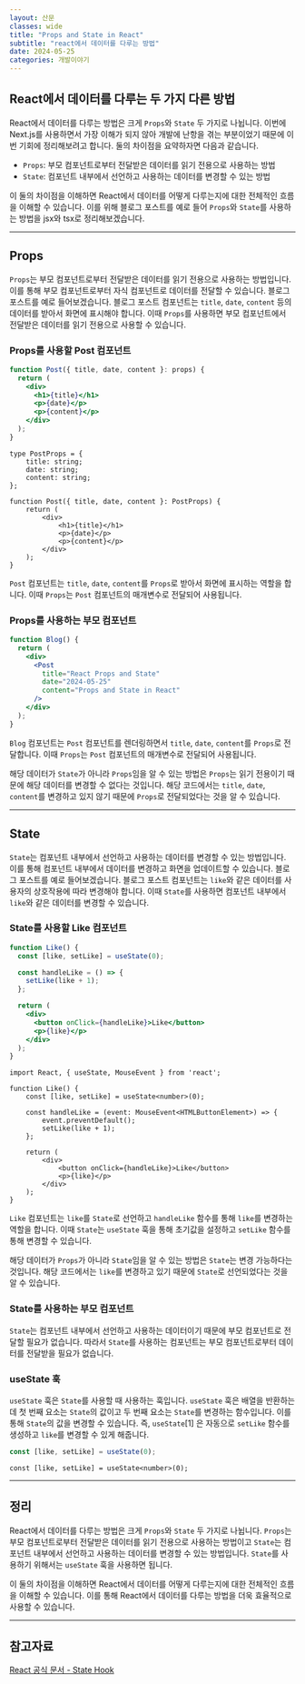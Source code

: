 ```yaml
---
layout: 산문
classes: wide
title: "Props and State in React"
subtitle: "react에서 데이터를 다루는 방법"
date: 2024-05-25
categories: 개발이야기
---
```


## React에서 데이터를 다루는 두 가지 다른 방법

React에서 데이터를 다루는 방법은 크게 `Props`와 `State` 두 가지로 나뉩니다. 이번에 Next.js를 사용하면서
가장 이해가 되지 않아 개발에 난항을 겪는 부분이었기 때문에 이번 기회에 정리해보려고 합니다. 둘의 차이점을
요약하자면 다음과 같습니다.

- `Props`: 부모 컴포넌트로부터 전달받은 데이터를 읽기 전용으로 사용하는 방법
- `State`: 컴포넌트 내부에서 선언하고 사용하는 데이터를 변경할 수 있는 방법

이 둘의 차이점을 이해하면 React에서 데이터를 어떻게 다루는지에 대한 전체적인 흐름을 이해할 수 있습니다. 이를
위해 블로그 포스트를 예로 들어 `Props`와 `State`를 사용하는 방법을 jsx와 tsx로 정리해보겠습니다.

---

## Props

`Props`는 부모 컴포넌트로부터 전달받은 데이터를 읽기 전용으로 사용하는 방법입니다. 이를 통해 부모 컴포넌트로부터
자식 컴포넌트로 데이터를 전달할 수 있습니다. 블로그 포스트를 예로 들어보겠습니다. 블로그 포스트 컴포넌트는
`title`, `date`, `content` 등의 데이터를 받아서 화면에 표시해야 합니다. 이때 `Props`를 사용하면 부모 컴포넌트에서
전달받은 데이터를 읽기 전용으로 사용할 수 있습니다.

### Props를 사용할 Post 컴포넌트

```jsx
function Post({ title, date, content }: props) {
  return (
    <div>
      <h1>{title}</h1>
      <p>{date}</p>
      <p>{content}</p>
    </div>
  );
}
```

```tsx
type PostProps = {
    title: string;
    date: string;
    content: string;
};

function Post({ title, date, content }: PostProps) {
    return (
        <div>
            <h1>{title}</h1>
            <p>{date}</p>
            <p>{content}</p>
        </div>
    );
}
```

`Post` 컴포넌트는 `title`, `date`, `content`를 `Props`로 받아서 화면에 표시하는 역할을 합니다. 이때 `Props`는
`Post` 컴포넌트의 매개변수로 전달되어 사용됩니다.

### Props를 사용하는 부모 컴포넌트

```jsx
function Blog() {
  return (
    <div>
      <Post
        title="React Props and State"
        date="2024-05-25"
        content="Props and State in React"
      />
    </div>
  );
}
```

`Blog` 컴포넌트는 `Post` 컴포넌트를 렌더링하면서 `title`, `date`, `content`를 `Props`로 전달합니다.
이때 `Props`는 `Post` 컴포넌트의 매개변수로 전달되어 사용됩니다.

해당 데이터가 `State`가 아니라 `Props`임을 알 수 있는 방법은 `Props`는 읽기 전용이기 때문에 해당 데이터를
변경할 수 없다는 것입니다. 해당 코드에서는 `title`, `date`, `content`를 변경하고 있지 않기 때문에
`Props`로 전달되었다는 것을 알 수 있습니다.

---

## State

`State`는 컴포넌트 내부에서 선언하고 사용하는 데이터를 변경할 수 있는 방법입니다. 이를 통해 컴포넌트 내부에서
데이터를 변경하고 화면을 업데이트할 수 있습니다. 블로그 포스트를 예로 들어보겠습니다. 블로그 포스트 컴포넌트는
`like`와 같은 데이터를 사용자의 상호작용에 따라 변경해야 합니다. 이때 `State`를 사용하면 컴포넌트 내부에서
`like`와 같은 데이터를 변경할 수 있습니다.

### State를 사용할 Like 컴포넌트

```jsx
function Like() {
  const [like, setLike] = useState(0);

  const handleLike = () => {
    setLike(like + 1);
  };

  return (
    <div>
      <button onClick={handleLike}>Like</button>
      <p>{like}</p>
    </div>
  );
}
```

```tsx
import React, { useState, MouseEvent } from 'react';

function Like() {
    const [like, setLike] = useState<number>(0);

    const handleLike = (event: MouseEvent<HTMLButtonElement>) => {
        event.preventDefault();
        setLike(like + 1);
    };

    return (
        <div>
            <button onClick={handleLike}>Like</button>
            <p>{like}</p>
        </div>
    );
}
```

`Like` 컴포넌트는 `like`를 `State`로 선언하고 `handleLike` 함수를 통해 `like`를 변경하는 역할을 합니다.
이때 `State`는 `useState` 훅을 통해 초기값을 설정하고 `setLike` 함수를 통해 변경할 수 있습니다.

해당 데이터가 `Props`가 아니라 `State`임을 알 수 있는 방법은 `State`는 변경 가능하다는 것입니다. 해당 코드에서는
`like`를 변경하고 있기 때문에 `State`로 선언되었다는 것을 알 수 있습니다.

### State를 사용하는 부모 컴포넌트

`State`는 컴포넌트 내부에서 선언하고 사용하는 데이터이기 때문에 부모 컴포넌트로 전달할 필요가 없습니다.
따라서 `State`를 사용하는 컴포넌트는 부모 컴포넌트로부터 데이터를 전달받을 필요가 없습니다.

### useState 훅

`useState` 훅은 `State`를 사용할 때 사용하는 훅입니다. `useState` 훅은 배열을 반환하는데 첫 번째 요소는 `State`의
값이고 두 번째 요소는 `State`를 변경하는 함수입니다. 이를 통해 `State`의 값을 변경할 수 있습니다. 즉, `useState`[1]
은 자동으로 `setLike` 함수를 생성하고 `like`를 변경할 수 있게 해줍니다.

```jsx
const [like, setLike] = useState(0);
```

```tsx
const [like, setLike] = useState<number>(0);
```

---

## 정리

React에서 데이터를 다루는 방법은 크게 `Props`와 `State` 두 가지로 나뉩니다. `Props`는 부모 컴포넌트로부터
전달받은 데이터를 읽기 전용으로 사용하는 방법이고 `State`는 컴포넌트 내부에서 선언하고 사용하는 데이터를
변경할 수 있는 방법입니다. `State`를 사용하기 위해서는 `useState` 훅을 사용하면 됩니다.

이 둘의 차이점을 이해하면 React에서 데이터를 어떻게 다루는지에 대한 전체적인 흐름을 이해할 수 있습니다. 이를 통해
React에서 데이터를 다루는 방법을 더욱 효율적으로 사용할 수 있습니다.

---

## 참고자료

[React 공식 문서 - State Hook](https://reactjs.org/docs/hooks-state.html)
